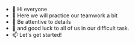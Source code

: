 - 👋 Hi everyone
- 👀 Here we will practice our teamwork a bit
- 🌱 Be attentive to details
- 💞️ and good luck to all of us in our difficult task.
- 📫 Let's get started!

<!---
Lerna33/Lerna33 is a ✨ special ✨ repository because its `README.md` (this file) appears on your GitHub profile.
You can click the Preview link to take a look at your changes.
--->
